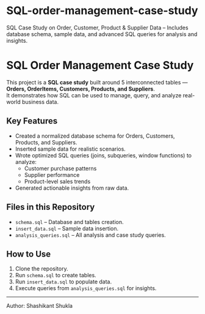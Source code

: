 # SQL-order-management-case-study
SQL Case Study on Order, Customer, Product &amp; Supplier Data – Includes database schema, sample data, and advanced SQL queries for analysis and insights.
# SQL Order Management Case Study

This project is a **SQL case study** built around 5 interconnected tables — **Orders, OrderItems, Customers, Products, and Suppliers**.  
It demonstrates how SQL can be used to manage, query, and analyze real-world business data.

## Key Features
- Created a normalized database schema for Orders, Customers, Products, and Suppliers.
- Inserted sample data for realistic scenarios.
- Wrote optimized SQL queries (joins, subqueries, window functions) to analyze:
  - Customer purchase patterns
  - Supplier performance
  - Product-level sales trends
- Generated actionable insights from raw data.

## Files in this Repository
- `schema.sql` – Database and tables creation.
- `insert_data.sql` – Sample data insertion.
- `analysis_queries.sql` – All analysis and case study queries.

## How to Use
1. Clone the repository.
2. Run `schema.sql` to create tables.
3. Run `insert_data.sql` to populate data.
4. Execute queries from `analysis_queries.sql` for insights.

---
Author: Shashikant Shukla

